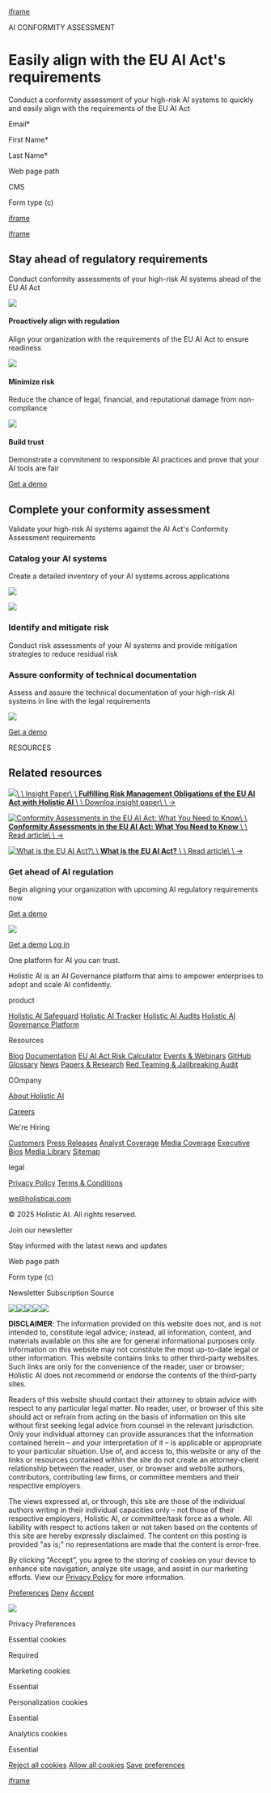 [iframe](https://td.doubleclick.net/td/rul/10965905834?random=1743926954448&cv=11&fst=1743926954448&fmt=3&bg=ffffff&guid=ON&async=1&gtm=45be5421v9118773663za200&gcd=13l3l3l3l1l1&dma=0&tag_exp=102788824~102803279~102813109~102887800~102926062~102975949~103016951~103021830~103027016&u_w=1280&u_h=1024&url=https%3A%2F%2Fwww.holisticai.com%2Fuse-case%2Fai-conformity-assessment&hn=www.googleadservices.com&frm=0&tiba=EU%20AI%20Act%20Conformity%20Assessment%20%7C%20Holistic%20AI%20Solutions&npa=0&pscdl=noapi&auid=20105887.1743926954&uaa=x86&uab=64&uafvl=Google%2520Chrome%3B135.0.7049.52%7CNot-A.Brand%3B8.0.0.0%7CChromium%3B135.0.7049.52&uamb=0&uam=&uap=Linux%20x86_64&uapv=6.6.72&uaw=0&fledge=1&data=event%3Dgtag.config)

AI CONFORMITY ASSESSMENT

# Easily align with the EU AI Act's requirements

Conduct a conformity assessment of your high-risk AI systems to quickly and easily align with the requirements of the EU AI Act

Email\*

First Name\*

Last Name\*

Web page path

CMS

Form type (c)

[iframe](https://www.google.com/recaptcha/enterprise/anchor?ar=1&k=6Ld_ad8ZAAAAAAqr0ePo1dUfAi0m4KPkCMQYwPPm&co=aHR0cHM6Ly93d3cuaG9saXN0aWNhaS5jb206NDQz&hl=en&v=hbAq-YhJxOnlU-7cpgBoAJHb&size=invisible&badge=inline&cb=xdqwjkn3h2zy)

[iframe](https://td.doubleclick.net/td/ga/rul?tid=G-NEGK69T6SD&gacid=945066487.1743926955&gtm=45je5430h2v894632327za200zb9118773663&dma=0&gcd=13l3l3l3l1l1&npa=0&pscdl=noapi&aip=1&fledge=1&frm=0&tag_exp=102788824~102803279~102813109~102887799~102926062~102975949~103016951~103021830~103027016&z=1206852627)

## Stay ahead of regulatory requirements

Conduct conformity assessments of your high-risk AI systems ahead of the EU AI Act

![](https://cdn.prod.website-files.com/6305e5d42c283515c3e71b8c/656e13a58a777a78706b4330_ethics-icon_1.svg)

#### Proactively align with regulation

Align your organization with the requirements of the EU AI Act to ensure readiness

![](https://cdn.prod.website-files.com/6305e5d42c283515c3e71b8c/656e13a58176dbf7f7a677e3_ai-risk-icon.svg)

#### Minimize risk

Reduce the chance of legal, financial, and reputational damage from non-compliance

![](https://cdn.prod.website-files.com/6305e5d42c283515c3e71b8c/6563ecc13ec907e41b6be4fd_trust-icon.svg)

#### Build trust

Demonstrate a commitment to responsible AI practices and prove that your AI tools are fair

[Get a demo](https://www.holisticai.com/use-case/ai-conformity-assessment#get-a-demo)

## Complete your conformity assessment

Validate your high-risk AI systems against the AI Act's Conformity Assessment requirements

### Catalog your AI systems

Create a detailed inventory of your AI systems across applications

![](https://cdn.prod.website-files.com/6305e5d42c283515c3e71b8c/657608286374a2846b9062e1_Holistic-AI-Catalog-AI-Systems.svg)

![](https://cdn.prod.website-files.com/6305e5d42c283515c3e71b8c/6576083cb89a7f7c0f71928f_Holistic-AI-Identify-Risk.svg)

### Identify and mitigate risk

Conduct risk assessments of your AI systems and provide mitigation strategies to reduce residual risk

### Assure conformity of technical documentation

Assess and assure the technical documentation of your high-risk AI systems in line with the legal requirements

![](https://cdn.prod.website-files.com/6305e5d42c283515c3e71b8c/657608504dcc0123758d4cfa_Holistic-AI-Mitigation-Strategies.svg)

[Get a demo](https://www.holisticai.com/use-case/ai-conformity-assessment#get-a-demo)

RESOURCES

## Related resources

[![](https://cdn.prod.website-files.com/6305e5d52c28356b4fe71bac/64c261f16fb6a355b3cd6787_Holistic-AI-Insight-Paper-AIA-Risk-Management.jpg)\\
\\
Insight Paper\\
\\
**Fulfilling Risk Management Obligations of the EU AI Act with Holistic AI** \\
\\
Downloa insight paper\\
\\
→](https://www.holisticai.com/papers/fulfilling-risk-management-obligations)

[![Conformity Assessments in the EU AI Act: What You Need to Know](https://cdn.prod.website-files.com/6305e5d52c28356b4fe71bac/65f5d126751c83c1e16e0446_Holistic-AI-Conformity-Assessments-in-the-EU-AI-Act.jpg)\\
\\
**Conformity Assessments in the EU AI Act: What You Need to Know** \\
\\
Read article\\
\\
→](https://www.holisticai.com/blog/conformity-assessments-in-the-eu-ai-act)

[![What is the EU AI Act?](https://cdn.prod.website-files.com/6305e5d52c28356b4fe71bac/65f4137f52870aeb3eb5d0a6_Holistic-AI-EU-AI-Act.jpg)\\
\\
**What is the EU AI Act?** \\
\\
Read article\\
\\
→](https://www.holisticai.com/blog/eu-ai-act)

### Get ahead of AI regulation

Begin aligning your organization with upcoming AI regulatory requirements now

[Get a demo](https://www.holisticai.com/use-case/ai-conformity-assessment#get-a-demo)

[![](https://cdn.prod.website-files.com/6305e5d42c283515c3e71b8c/634d994d2249c57a697ed881_Holistic-AI-Logo-Horizontal-Light.svg)](https://www.holisticai.com/)

[Get a demo](https://www.holisticai.com/demo) [Log in](https://www.holisticai.com/ai-governance-platform)

One platform for AI you can trust.

Holistic AI is an AI Governance platform that aims to empower enterprises to adopt and scale AI confidently.

product

[Holistic AI Safeguard](https://www.holisticai.com/ai-safeguard) [Holistic AI Tracker](https://www.holisticai.com/ai-tracker) [Holistic AI Audits](https://www.holisticai.com/ai-audit) [Holistic AI Governance Platform](https://www.holisticai.com/ai-governance-platform)

Resources

[Blog](https://www.holisticai.com/blog) [Documentation](https://holisticai.readthedocs.io/en/latest/) [EU AI Act Risk Calculator](https://www.holisticai.com/eu-ai-act-risk-calculator) [Events & Webinars](https://www.holisticai.com/events) [GitHub](https://github.com/holistic-ai/holisticai) [Glossary](https://www.holisticai.com/glossary) [News](https://www.holisticai.com/news) [Papers & Research](https://www.holisticai.com/papers) [Red Teaming & Jailbreaking Audit](https://www.holisticai.com/red-teaming)

COmpany

[About Holistic AI](https://www.holisticai.com/about)

[Careers](https://www.holisticai.com/careers)

We're Hiring

[Customers](https://www.holisticai.com/case-study) [Press Releases](https://www.holisticai.com/press-release) [Analyst Coverage](https://www.holisticai.com/analyst-coverage) [Media Coverage](https://www.holisticai.com/media-coverage) [Executive Bios](https://www.holisticai.com/executive-bios) [Media Library](https://www.holisticai.com/media-library) [Sitemap](https://www.holisticai.com/sitemap.xml)

legal

[Privacy Policy](https://www.holisticai.com/privacy-policy) [Terms & Conditions](https://www.holisticai.com/terms-conditions)

[we@holisticai.com](mailto:we@holisticai.com?subject=Hello%20Holistic%20AI!)

© 2025 Holistic AI. All rights reserved.

Join our newsletter

Stay informed with the latest news and updates

Web page path

Form type (c)

Newsletter Subscription Source

[![](https://cdn.prod.website-files.com/6305e5d42c283515c3e71b8c/64f209ceaff4ad96e13aaab5_LinkedIn-Icon.svg)](https://www.linkedin.com/company/holisticai)[![](https://cdn.prod.website-files.com/6305e5d42c283515c3e71b8c/64f209c12b65d3c3fb29a9af_X-Icon.svg)](https://twitter.com/holistic_ai)[![](https://cdn.prod.website-files.com/6305e5d42c283515c3e71b8c/64f209b38dd608df0e089650_YouTube-Icon.svg)](https://www.youtube.com/@holisticai)[![](https://cdn.prod.website-files.com/6305e5d42c283515c3e71b8c/6460b2bcac4c2f8714d2adfa_Frame.svg)](https://www.holisticai.com/use-case/ai-conformity-assessment#)[![](https://cdn.prod.website-files.com/6305e5d42c283515c3e71b8c/6460b2bcac4c2f8714d2adfc_Frame-1.svg)](https://www.holisticai.com/use-case/ai-conformity-assessment#)

**DISCLAIMER**: The information provided on this website does not, and is not intended to, constitute legal advice; instead, all information, content, and materials available on this site are for general informational purposes only. Information on this website may not constitute the most up-to-date legal or other information. This website contains links to other third-party websites. Such links are only for the convenience of the reader, user or browser; Holistic AI does not recommend or endorse the contents of the third-party sites.

Readers of this website should contact their attorney to obtain advice with respect to any particular legal matter. No reader, user, or browser of this site should act or refrain from acting on the basis of information on this site without first seeking legal advice from counsel in the relevant jurisdiction. Only your individual attorney can provide assurances that the information contained herein – and your interpretation of it – is applicable or appropriate to your particular situation. Use of, and access to, this website or any of the links or resources contained within the site do not create an attorney-client relationship between the reader, user, or browser and website authors, contributors, contributing law firms, or committee members and their respective employers.

The views expressed at, or through, this site are those of the individual authors writing in their individual capacities only – not those of their respective employers, Holistic AI, or committee/task force as a whole. All liability with respect to actions taken or not taken based on the contents of this site are hereby expressly disclaimed. The content on this posting is provided "as is;" no representations are made that the content is error-free.

By clicking “Accept”, you agree to the storing of cookies on your device to enhance site navigation, analyze site usage, and assist in our marketing efforts. View our [Privacy Policy](https://www.holisticai.com/privacy-policy) for more information.

[Preferences](https://www.holisticai.com/use-case/ai-conformity-assessment#) [Deny](https://www.holisticai.com/use-case/ai-conformity-assessment#) [Accept](https://www.holisticai.com/use-case/ai-conformity-assessment#)

![](https://cdn.prod.website-files.com/6305e5d42c283515c3e71b8c/640875a354b6ca82b3fb3b6a_white-close-icon-top-notification-bar-webflow-cloneable-template-brix-templates.svg)

Privacy Preferences

Essential cookies

Required

Marketing cookies

Essential

Personalization cookies

Essential

Analytics cookies

Essential

[Reject all cookies](https://www.holisticai.com/use-case/ai-conformity-assessment#) [Allow all cookies](https://www.holisticai.com/use-case/ai-conformity-assessment#) [Save preferences](https://www.holisticai.com/use-case/ai-conformity-assessment#)

[iframe](https://www.google.com/recaptcha/enterprise/bframe?hl=en&v=hbAq-YhJxOnlU-7cpgBoAJHb&k=6Ld_ad8ZAAAAAAqr0ePo1dUfAi0m4KPkCMQYwPPm)